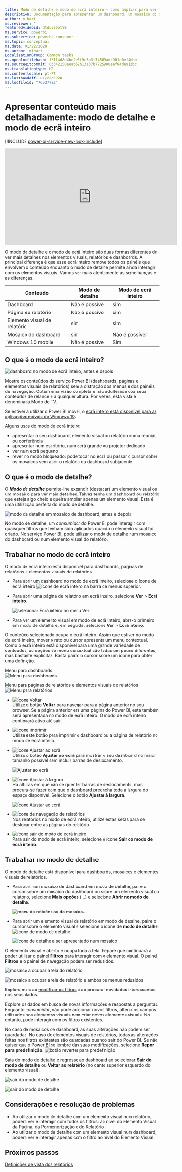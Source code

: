 ```yaml
---
title: Modo de detalhe e modo de ecrã inteiro – como ampliar para ver mais detalhes
description: Documentação para apresentar um dashboard, um mosaico do dashboard, um relatório ou um elemento visual de relatório do Power BI no modo de detalhe ou no modo de ecrã inteiro
author: mihart
ms.reviewer: ''
featuredvideoid: dtdLul6otYE
ms.service: powerbi
ms.subservice: powerbi-consumer
ms.topic: conceptual
ms.date: 01/22/2020
ms.author: mihart
LocalizationGroup: Common tasks
ms.openlocfilehash: f2114d8d4be2e5f9c3b3f34589adc901a0ef4ebb
ms.sourcegitcommit: 02342150eeab52b13a37b7725900eaf84de912bc
ms.translationtype: HT
ms.contentlocale: pt-PT
ms.lasthandoff: 01/23/2020
ms.locfileid: "76537753"
---
```

# <a name="display-content-in-more-detail-focus-mode-and-full-screen-mode"></a>Apresentar conteúdo mais detalhadamente: modo de detalhe e modo de ecrã inteiro

[!INCLUDE [power-bi-service-new-look-include](../includes/power-bi-service-new-look-include.md)]    

<iframe width="560" height="315" src="https://www.youtube.com/embed/dtdLul6otYE" frameborder="0" allowfullscreen></iframe>

O modo de detalhe e o modo de ecrã inteiro são duas formas diferentes de ver mais detalhes nos elementos visuais, relatórios e dashboards.  A principal diferença é que esse ecrã inteiro remove todos os painéis que envolvem o conteúdo enquanto o modo de detalhe permite ainda interagir com os elementos visuais. Vamos ver mais atentamente as semelhanças e as diferenças.  

|Conteúdo    | Modo de detalhe  |Modo de ecrã inteiro  |
|---------|---------|----------------------|
|Dashboard     |   Não é possível     | sim |
|Página de relatório   | Não é possível  | sim|
|Elemento visual de relatório | sim    | sim |
|Mosaico do dashboard | sim    | Não é possível |
|Windows 10 mobile | Não é possível | Sim |

## <a name="what-is-full-screen-mode"></a>O que é o modo de ecrã inteiro?

![dashboard no modo de ecrã inteiro, antes e depois](media/end-user-focus/power-bi-dashboards-focus.png)

Mostre os conteúdos do serviço Power BI (dashboards, páginas e elementos visuais de relatórios) sem a distração dos menus e dos painéis de navegação.  Obtém uma visão completa e não adulterada dos seus conteúdos de relance e a qualquer altura. Por vezes, esta vista é denominada Modo de TV.   

Se estiver a utilizar o Power BI móvel, o [ecrã inteiro está disponível para as aplicações móveis do Windows 10](./mobile/mobile-windows-10-app-presentation-mode.md). 

Alguns usos do modo de ecrã inteiro:

* apresentar o seu dashboard, elemento visual ou relatório numa reunião ou conferência
* apresentar num escritório, num ecrã grande ou projetor dedicado
* ver num ecrã pequeno
* rever no modo bloqueado: pode tocar no ecrã ou passar o cursor sobre os mosaicos sem abrir o relatório ou dashboard subjacente

## <a name="what-is-focus-mode"></a>O que é o modo de detalhe?

O ***Modo de detalhe*** permite-lhe expandir (destacar) um elemento visual ou um mosaico para ver mais detalhes.  Talvez tenha um dashboard ou relatório que esteja algo cheio e queira ampliar apenas um elemento visual.  Esta é uma utilização perfeita do modo de detalhe.  

![modo de detalhe em mosaico de dashboard, antes e depois](media/end-user-focus/power-bi-compare-dash.png)

No modo de detalhe, um *consumidor* do Power BI pode interagir com quaisquer filtros que tenham sido aplicados quando o elemento visual foi criado.  No serviço Power BI, pode utilizar o modo de detalhe num mosaico do dashboard ou num elemento visual do relatório.

## <a name="working-in-full-screen-mode"></a>Trabalhar no modo de ecrã inteiro

O modo de ecrã inteiro está disponível para dashboards, páginas de relatórios e elementos visuais de relatórios. 

- Para abrir um dashboard no modo de ecrã inteiro, selecione o ícone de ecrã inteiro ![ícone de ecrã inteiro](media/end-user-focus/power-bi-full-screen-icon.png) na barra de menus superior. 

- Para abrir uma página de relatório em ecrã inteiro, selecione **Ver** > **Ecrã inteiro**.

    ![selecionar Ecrã inteiro no menu Ver](media/end-user-focus/power-bi-view.png)


- Para ver um elemento visual em modo de ecrã inteiro, abra-o primeiro em modo de detalhe e, em seguida, selecione **Ver** > **Ecrã inteiro**.  


O conteúdo selecionado ocupa o ecrã inteiro.    Assim que estiver no modo de ecrã inteiro, mover o rato ou cursor apresenta um menu contextual. Como o ecrã inteiro está disponível para uma grande variedade de conteúdos, as opções do menu contextual são todas um pouco diferentes, mas bastante explícitas.  Basta pairar o cursor sobre um ícone para obter uma definição.

Menu para dashboards    
![Menu para dashboards](media/end-user-focus/power-bi-full-screen-dash.png)    

Menu para páginas de relatórios e elementos visuais de relatórios    
![Menu para relatórios](media/end-user-focus/power-bi-report-full-screen.png)    

  * ![Ícone Voltar](media/end-user-focus/power-bi-back-icon.png)    
  Utilize o botão **Voltar** para navegar para a página anterior no seu browser. Se a página anterior era uma página do Power BI, esta também será apresentada no modo de ecrã inteiro.  O modo de ecrã inteiro continuará ativo até sair.

  * ![Ícone Imprimir](media/end-user-focus/power-bi-print-icon.png)    
  Utilize este botão para imprimir o dashboard ou a página de relatório no modo de ecrã inteiro.

  * ![Ícone Ajustar ao ecrã](media/end-user-focus/power-bi-fit-to-screen-icon.png)    
    Utilize o botão **Ajustar ao ecrã** para mostrar o seu dashboard no maior tamanho possível sem incluir barras de deslocamento.  

    ![Ajustar ao ecrã](media/end-user-focus/power-bi-fit-screen.png)

  * ![Ícone Ajustar à largura](media/end-user-focus/power-bi-fit-width.png)       
    Há alturas em que não se quer ter barras de deslocamento, mas procura-se fazer com que o dashboard preencha toda a largura do espaço disponível. Selecione o botão **Ajustar à largura**.    

    ![Ícone Ajustar ao ecrã](media/end-user-focus/power-bi-fit-to-width-new.png)

  * ![Ícone de navegação de relatórios](media/end-user-focus/power-bi-report-nav2.png)       
    Nos relatórios no modo de ecrã inteiro, utilize estas setas para se deslocar entre as páginas do relatório.    
  * ![ícone sair do modo de ecrã inteiro](media/end-user-focus/exit-fullscreen-new.png)     
  Para sair do modo de ecrã inteiro, selecione o ícone **Sair do modo de ecrã inteiro**.

      

## <a name="working-in-focus-mode"></a>Trabalhar no modo de detalhe

O modo de detalhe está disponível para dashboards, mosaicos e elementos visuais de relatórios. 

- Para abrir um mosaico de dashboard em modo de detalhe, paire o cursor sobre um mosaico do dashboard ou sobre um elemento visual do relatório, selecione **Mais opções** (…) e selecione **Abrir no modo de detalhe**.

    ![menu de reticências do mosaico](media/end-user-focus/power-bi-dashboard-focus.png)... 

- Para abrir um elemento visual de relatório em modo de detalhe, paire o cursor sobre o elemento visual e selecione o ícone de **modo de detalhe** ![ícone de modo de detalhe](media/end-user-focus/pbi_popout.jpg).  

   ![ícone de detalhe a ser apresentado num mosaico](media/end-user-focus/power-bi-hover-focus-icon.png)



O elemento visual é aberto e ocupa toda a tela. Repare que continuará a poder utilizar o painel **Filtros** para interagir com o elemento visual. O painel **Filtros** e o painel de navegação podem ser reduzidos.

   ![mosaico a ocupar a tela do relatório](media/end-user-focus/power-bi-focus-filter.png)


   ![mosaico a ocupar a tela de relatório e ambos os menus reduzidos](media/end-user-focus/power-bi-menu-collapse.png)  

Explore mais ao [modificar os filtros](end-user-report-filter.md) e ao procurar novidades interessantes nos seus dados.  

Explore os dados em busca de novas informações e respostas a perguntas. Enquanto *consumidor*, não pode adicionar novos filtros, alterar os campos utilizados nos elementos visuais nem criar novos elementos visuais.  No entanto, pode interagir com os filtros existentes. 

No caso de mosaicos de dashboard, as suas alterações não podem ser guardadas. No caso de elementos visuais de relatórios, todas as alterações feitas nos filtros existentes são guardadas quando sair do Power BI. Se não quiser que o Power BI se lembre das suas modificações, selecione **Repor para predefinição**. ![botão reverter para predefinição](media/end-user-focus/power-bi-resets.png)  

Saia do modo de detalhe e regresse ao dashboard ao selecionar **Sair do modo de detalhe** ou **Voltar ao relatório** (no canto superior esquerdo do elemento visual).

![sair do modo de detalhe](media/end-user-focus/power-bi-exit.png)    

![sair do modo de detalhe](media/end-user-focus/power-bi-back-to-report.png)  

## <a name="considerations-and-troubleshooting"></a>Considerações e resolução de problemas

* Ao utilizar o modo de detalhe com um elemento visual num relatório, poderá ver e interagir com todos os filtros: ao nível do Elemento Visual, da Página, da Pormenorização e do Relatório.    
* Ao utilizar o modo de detalhe com um elemento visual num dashboard, poderá ver e interagir apenas com o filtro ao nível do Elemento Visual.

## <a name="next-steps"></a>Próximos passos

[Definições de vista dos relatórios](end-user-report-view.md)